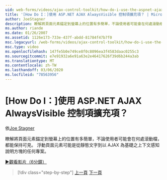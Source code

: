 ```yaml
---
uid: web-forms/videos/ajax-control-toolkit/how-do-i-use-the-aspnet-ajax-alwaysvisible-control-extender
title: '[How Do I：]使用 ASP.NET AJAX AlwaysVisible 控制項擴充項？ | Microsoft Docs'
author: JoeStagner
description: 瞭解將頁面元素錨定到螢幕上的位置有多簡單，不論使用者可能會在何處滾動檔，都能保持可見。 .。
ms.author: riande
ms.date: 01/26/2007
ms.assetid: 1126e173-733e-437f-abdd-81784f47b7f0
msc.legacyurl: /web-forms/videos/ajax-control-toolkit/how-do-i-use-the-aspnet-ajax-alwaysvisible-control-extender
msc.type: video
ms.openlocfilehash: 147fe5b0e749ce8f0c8096ea3f4583daac0255c3
ms.sourcegitcommit: e7e91932a6e91a63e2e46417626f39d6b244a3ab
ms.translationtype: MT
ms.contentlocale: zh-TW
ms.lasthandoff: 03/06/2020
ms.locfileid: "78563956"
---
```

# <a name="how-do-i-use-the-aspnet-ajax-alwaysvisible-control-extender"></a>[How Do I：]使用 ASP.NET AJAX AlwaysVisible 控制項擴充項？

依[Joe Stagner](https://github.com/JoeStagner)

瞭解將頁面元素錨定到螢幕上的位置有多簡單，不論使用者可能會在何處滾動檔，都能保持可見。 浮動頁面元素可能是從靜態文字到以 AJAX 為基礎之上下文感知說明方塊的任何專案。

[&#9654;觀看影片（6分鐘）](https://channel9.msdn.com/Blogs/ASP-NET-Site-Videos/how-do-i-use-the-aspnet-ajax-alwaysvisible-control-extender)

> [!div class="step-by-step"]
> [上一頁](how-do-i-use-the-aspnet-ajax-modalpopup-extender-control.md)
> [下一頁](how-do-i-use-the-aspnet-ajax-accordion-control.md)
